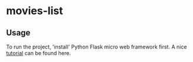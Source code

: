 # movies-list

## Usage

To run the project, 'install' Python Flask micro web framework first. A nice [tutorial](http://blog.miguelgrinberg.com/post/designing-a-restful-api-with-python-and-flask) can be found here.
